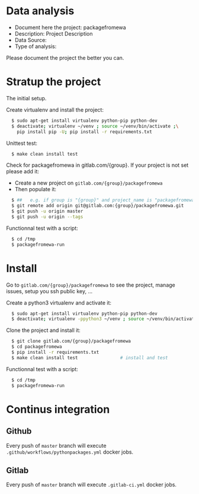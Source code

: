 # Data analysis
- Document here the project: packagefromewa
- Description: Project Description
- Data Source:
- Type of analysis:

Please document the project the better you can.

# Stratup the project

The initial setup.

Create virtualenv and install the project:
```bash
  $ sudo apt-get install virtualenv python-pip python-dev
  $ deactivate; virtualenv ~/venv ; source ~/venv/bin/activate ;\
    pip install pip -U; pip install -r requirements.txt
```

Unittest test:
```bash
  $ make clean install test
```

Check for packagefromewa in gitlab.com/{group}.
If your project is not set please add it:

- Create a new project on `gitlab.com/{group}/packagefromewa`
- Then populate it:

```bash
  $ ##   e.g. if group is "{group}" and project_name is "packagefromewa"
  $ git remote add origin git@gitlab.com:{group}/packagefromewa.git
  $ git push -u origin master
  $ git push -u origin --tags
```

Functionnal test with a script:
```bash
  $ cd /tmp
  $ packagefromewa-run
```
# Install
Go to `gitlab.com/{group}/packagefromewa` to see the project, manage issues,
setup you ssh public key, ...

Create a python3 virtualenv and activate it:
```bash
  $ sudo apt-get install virtualenv python-pip python-dev
  $ deactivate; virtualenv -ppython3 ~/venv ; source ~/venv/bin/activate
```

Clone the project and install it:
```bash
  $ git clone gitlab.com/{group}/packagefromewa
  $ cd packagefromewa
  $ pip install -r requirements.txt
  $ make clean install test                # install and test
```
Functionnal test with a script:
```bash
  $ cd /tmp
  $ packagefromewa-run
``` 

# Continus integration
## Github 
Every push of `master` branch will execute `.github/workflows/pythonpackages.yml` docker jobs.
## Gitlab
Every push of `master` branch will execute `.gitlab-ci.yml` docker jobs.
